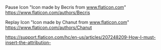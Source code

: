 Pause Icon
"Icon made by Becris from www.flaticon.com"
https://www.flaticon.com/authors/Becris

Replay Icon
"Icon made by Chanut from www.flaticon.com"
https://www.flaticon.com/authors/Chanut

https://support.flaticon.com/hc/en-us/articles/207248209-How-I-must-insert-the-attribution-